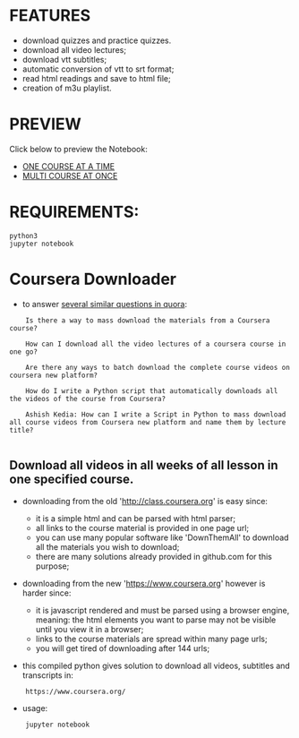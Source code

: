# FEATURES
- download quizzes and practice quizzes.
- download all video lectures;
- download vtt subtitles;
- automatic conversion of vtt to srt format;
- read html readings and save to html file;
- creation of m3u playlist.


# PREVIEW
Click below to preview the Notebook:
- [ONE COURSE AT A TIME](http://nbviewer.jupyter.org/github/jansenicus/www-coursera-downloader/blob/master/WWW-COURSERA-DOWNLOADER.ipynb) 
- [MULTI COURSE AT ONCE](http://nbviewer.jupyter.org/github/jansenicus/www-coursera-downloader/blob/master/WWW-COURSERA-DOWNLOADER-MULTI-COURSE.ipynb) 


# REQUIREMENTS:
```
python3
jupyter notebook
```

# Coursera Downloader
- to answer [several similar questions in quora](https://www.quora.com/Is-there-a-way-to-mass-download-the-materials-from-a-Coursera-course/answer/Jansen-Simanullang?share=1):
```
    Is there a way to mass download the materials from a Coursera course?
    
    How can I download all the video lectures of a coursera course in one go?
    
    Are there any ways to batch download the complete course videos on coursera new platform?
    
    How do I write a Python script that automatically downloads all the videos of the course from Coursera?
    
    Ashish Kedia: How can I write a Script in Python to mass download all course videos from Coursera new platform and name them by lecture title?
    
```


## Download all videos in all weeks of all lesson in one specified course.

- downloading from the old 'http://class.coursera.org' is easy since:
    - it is a simple html and can be parsed with html parser;
    - all links to the course material is provided in one page url;
    - you can use many popular software like 'DownThemAll' to download all the materials you wish to download;
    - there are many solutions already provided in github.com for this purpose;

- downloading from the new 'https://www.coursera.org' however is harder since:
    - it is javascript rendered and must be parsed using a browser engine, meaning: the html elements you want to parse may not be visible until you view it in a browser;
    - links to the course materials are spread within many page urls;
    - you will get tired of downloading after 144 urls;

- this compiled python gives solution to download all videos, subtitles and transcripts in:
```
    https://www.coursera.org/
```
- usage:
```
    jupyter notebook
```


